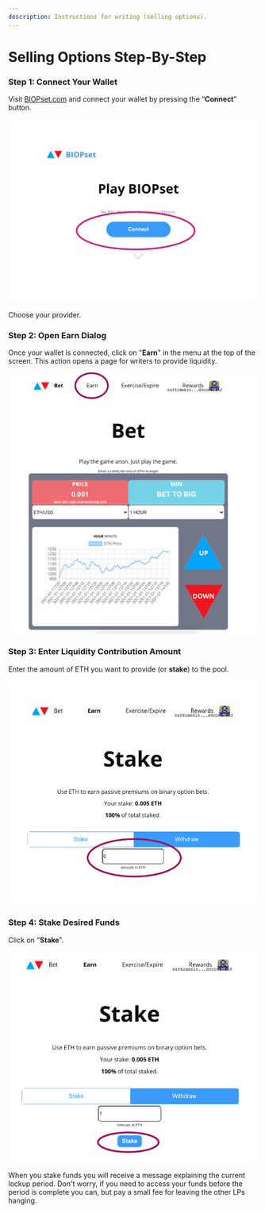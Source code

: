 ```yaml
---
description: Instructions for writing (selling options).
---
```


# Selling Options Step-By-Step



### Step 1: Connect Your Wallet

Visit [BIOPset.com](http://biopset.com/) and connect your wallet by pressing the “**Connect**” button. 

 ![1](https://github.com/BIOPset/gitbook/raw/main/1.png)

Choose your provider.

### Step 2: Open Earn Dialog

Once your wallet is connected, click on "**Earn**" in the menu at the top of the screen. This action opens a page for writers to provide liquidity.

![](https://github.com/BIOPset/gitbook/raw/main/lp2.png)

### Step 3: Enter Liquidity Contribution Amount

Enter the amount of ETH you want to provide \(or **stake**\) to the pool.

![enter the amount you want to stake](https://github.com/BIOPset/gitbook/raw/main/lp3.png)

### Step 4: Stake Desired Funds

Click on "**Stake**".

![Press button and send transaction in wallet to confirm stake](https://github.com/BIOPset/gitbook/raw/main/lp4.png)

When you stake funds you will receive a message explaining the current lockup period. Don't worry, if you need to access your funds before the period is complete you can, but pay a small fee for leaving the other LPs hanging.

